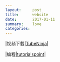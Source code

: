 ```yaml
---
layout:     post
title:      website
date:       2017-01-11
summary:    love
categories: 
---
```


|视频下载|[TubeNinja](https://www.tubeninja.net/)|

|编程|[tutorialspoint](https://www.tutorialspoint.com/)|

